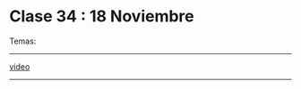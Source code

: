 #  Clase 34 : 18 Noviembre

Temas:


---

[video](https://www.youtube.com/watch?v=B-0PlyO5Tfw)

---
